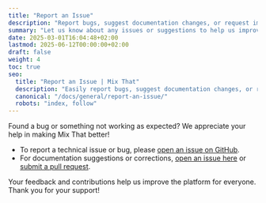 ```yaml
---
title: "Report an Issue"
description: "Report bugs, suggest documentation changes, or request improvements for Mix That."
summary: "Let us know about any issues or suggestions to help us improve Mix That and its documentation."
date: 2025-03-01T16:04:48+02:00
lastmod: 2025-06-12T00:00:00+02:00
draft: false
weight: 4
toc: true
seo:
  title: "Report an Issue | Mix That"
  description: "Easily report bugs, suggest documentation changes, or request improvements for Mix That. Help us make the platform better for everyone."
  canonical: "/docs/general/report-an-issue/"
  robots: "index, follow"
---
```


Found a bug or something not working as expected? We appreciate your help in making Mix That better!

- To report a technical issue or bug, please [open an issue on GitHub](https://github.com/firstcoders/mixthat/issues).
- For documentation suggestions or corrections, [open an issue here](https://github.com/firstcoders/mixthat-docs/issues) or [submit a pull request](https://github.com/firstcoders/mixthat-docs).

Your feedback and contributions help us improve the platform for everyone. Thank you for your support!

